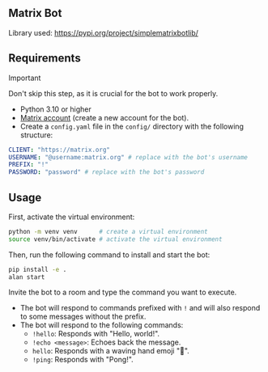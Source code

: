 ## Matrix Bot

Library used: https://pypi.org/project/simplematrixbotlib/

## Requirements
> [!IMPORTANT]
>
> Don't skip this step, as it is crucial for the bot to work properly.

- Python 3.10 or higher
- [Matrix account](https://app.element.io/#/register) (create a new account for the bot).
- Create a `config.yaml` file in the `config/` directory with the following structure:
```yaml
CLIENT: "https://matrix.org"
USERNAME: "@username:matrix.org" # replace with the bot's username
PREFIX: "!"
PASSWORD: "password" # replace with the bot's password
```

## Usage
First, activate the virtual environment:
```bash
python -m venv venv      # create a virtual environment
source venv/bin/activate # activate the virtual environment
```

Then, run the following command to install and start the bot:
```bash
pip install -e .
alan start
``` 
Invite the bot to a room and type the command you want to execute.
- The bot will respond to commands prefixed with `!` and will also respond to some messages without the prefix.
- The bot will respond to the following commands:
  - `!hello`: Responds with "Hello, world!".
  - `!echo <message>`: Echoes back the message.
  - `hello`: Responds with a waving hand emoji "👋".
  - `!ping`: Responds with "Pong!".
